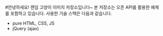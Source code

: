 #안녕하세요! 랜덤 고양이 이미지 저장소입니다~
본 저장소는 오픈 API를 활용한 예제를 포함하고 있습니다.
사용한 기술 스택은 다음과 같습니다.
- pure HTML, CSS, JS
- jQuery (ajax)
